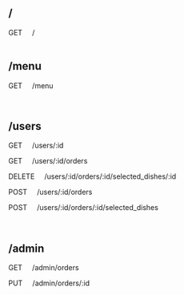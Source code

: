 ## /

GET &nbsp;&nbsp;&nbsp; /  
</br>

## /menu

GET &nbsp;&nbsp;&nbsp; /menu

</br>

## /users

GET &nbsp;&nbsp;&nbsp; /users/:id

GET &nbsp;&nbsp;&nbsp; /users/:id/orders

DELETE &nbsp;&nbsp;&nbsp; /users/:id/orders/:id/selected_dishes/:id

POST &nbsp;&nbsp;&nbsp; /users/:id/orders

POST &nbsp;&nbsp;&nbsp; /users/:id/orders/:id/selected_dishes

</br>

## /admin

GET &nbsp;&nbsp;&nbsp; /admin/orders

PUT &nbsp;&nbsp;&nbsp; /admin/orders/:id
